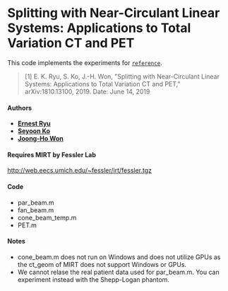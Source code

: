 # Splitting with Near-Circulant Linear Systems: Applications to Total Variation CT and PET

This code implements the experiments for [`reference`](https://arxiv.org/abs/1810.13100).

> [1] E. K. Ryu, S. Ko, J.-H. Won, "Splitting with Near-Circulant Linear Systems: Applications to Total Variation CT and PET," arXiv:1810.13100, 2019.
Date:  June 14, 2019

#### Authors
- [**Ernest Ryu**](http://www.math.ucla.edu/~eryu/)
- [**Seyoon Ko**](https://kose-y.github.io/)
- [**Joong-Ho Won**](https://sites.google.com/site/johannwon/)

#### Requires MIRT by Fessler Lab
http://web.eecs.umich.edu/~fessler/irt/fessler.tgz

#### Code
- par_beam.m
- fan_beam.m	
- cone_beam_temp.m
- PET.m

#### Notes 
- cone_beam.m does not run on Windows and does not utilize GPUs as the ct_geom of MIRT does not support Windows or GPUs.
- We cannot relase the real patient data used for par_beam.m. You can experiment instead with the Shepp-Logan phantom.
